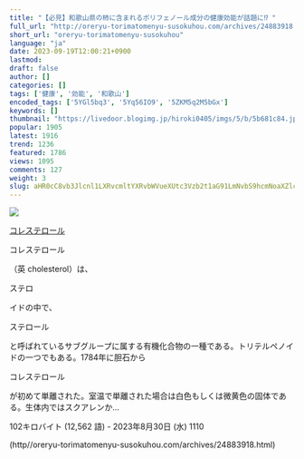 ```yaml
---
title: "【必見】和歌山県の柿に含まれるポリフェノール成分の健康効能が話題に⁉ "
full_url: "http://oreryu-torimatomenyu-susokuhou.com/archives/24883918.html"
short_url: "oreryu-torimatomenyu-susokuhou"
language: "ja"
date: 2023-09-19T12:00:21+0900
lastmod: 
draft: false
author: []
categories: []
tags: ['健康', '効能', '和歌山']
encoded_tags: ['5YGl5bq3', '5Yq56IO9', '5ZKM5q2M5bGx']
keywords: []
thumbnail: "https://livedoor.blogimg.jp/hiroki0405/imgs/5/b/5b681c84.jpg"
popular: 1905
latest: 1916
trend: 1236
featured: 1786
views: 1095
comments: 127
weight: 3
slug: aHR0cC8vb3Jlcnl1LXRvcmltYXRvbWVueXUtc3Vzb2t1aG91LmNvbS9hcmNoaXZlcy8yNDg4MzkxOC5odG1s
---
```


![](https://livedoor.blogimg.jp/hiroki0405/imgs/5/b/5b681c84.jpg)

<div><a title='コレステロール' href='https//ja.wikipedia.org/wiki/%E3%82%B3%E3%83%AC%E3%82%B9%E3%83%86%E3%83%AD%E3%83%BC%E3%83%AB' target='_blank'><p>コレステロール</p></a> <p class='searchresult'><p>コレステロール</p>（英 cholesterol）は、<p>ステロ</p>イドの中で、<p>ステロール</p>と呼ばれているサブグループに属する有機化合物の一種である。トリテルペノイドの一つでもある。1784年に胆石から<p>コレステロール</p>が初めて単離された。室温で単離された場合は白色もしくは微黄色の固体である。生体内ではスクアレンか…</p> <p class='mw-search-result-data'>102キロバイト (12,562 語) - 2023年8月30日 (水) 1110</p></div>

(http//oreryu-torimatomenyu-susokuhou.com/archives/24883918.html)
